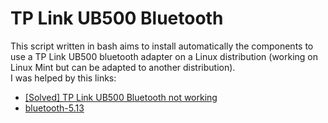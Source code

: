 # TP Link UB500 Bluetooth

This script written in bash aims to install automatically the components to use a TP Link UB500 bluetooth adapter on a Linux distribution (working on Linux Mint but can be adapted to another distribution).  
I was helped by this links:
* [[Solved] TP Link UB500 Bluetooth not working](https://forums.linuxmint.com/viewtopic.php?t=368114)
* [bluetooth-5.13](https://github.com/jeremyb31/bluetooth-5.13)
